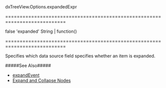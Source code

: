 <!--id-->dxTreeView.Options.expandedExpr<!--/id-->
===========================================================================
<!--hidden-->false<!--/hidden-->
<!--default-->'expanded'<!--/default-->
<!--type-->String | function()<!--/type-->
===========================================================================

<!--shortDescription-->
Specifies which data source field specifies whether an item is expanded.
<!--/shortDescription-->

<!--fullDescription-->
#####See Also#####
- [expandEvent](/Documentation/ApiReference/UI_Widgets/dxTreeView/Configuration/#expandEvent)
- [Expand and Collapse Nodes](/Documentation/Guide/Widgets/TreeView/Expand_and_Collapse_Nodes/)
<!--/fullDescription-->